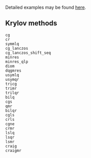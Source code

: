 Detailed examples may be found [here](https://github.com/JuliaSmoothOptimizers/Krylov.jl/tree/master/examples).

## Krylov methods

```@docs
cg
cr
symmlq
cg_lanczos
cg_lanczos_shift_seq
minres
minres_qlp
diom
dqgmres
usymlq
usymqr
tricg
trimr
trilqr
bilq
cgs
qmr
bilqr
cgls
crls
cgne
crmr
lslq
lsqr
lsmr
craig
craigmr
```
